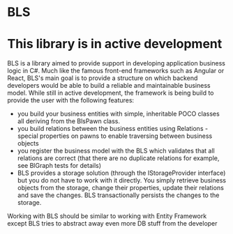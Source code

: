# BLS
# This library is in active development
BLS is a library aimed to provide support in developing application business logic in C#. Much like the famous front-end frameworks such as Angular or React, BLS's main goal is to provide a structure on which backend developers would be able to build a reliable and maintainable business model. While still in active development, the framework is being build to provide the user with the following features:
 - you build your business entities with simple, inheritable POCO classes all deriving from the BlsPawn class.
 - you build relations between the business entities using Relations - special properties on pawns to enable traversing between business objects
 - you register the business model with the BLS which validates that all relations are correct (that there are no duplicate relations for example, see BlGraph tests for details)
 - BLS provides a storage solution (through the IStorageProvider interface) but you do not have to work with it directly. You simply retrieve business objects from the storage, change their properties, update their relations and save the changes. BLS transactionally persists the changes to the storage.
 
Working with BLS should be similar to working with Entity Framework except BLS tries to abstract away even more DB stuff from the developer
